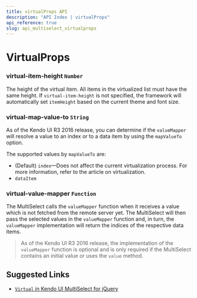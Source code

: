 ```yaml
---
title: virtualProps API
description: "API Index | virtualProps"
api_reference: true
slug: api_multiselect_virtualprops
---
```


# VirtualProps

### virtual-item-height `Number`

The height of the virtual item. All items in the virtualized list must have the same height. If `virtual-item-height` is not specified, the framework will automatically set `itemHeight` based on the current theme and font size.

### virtual-map-value-to `String`

As of the Kendo UI R3 2016 release, you can determine if the `valueMapper` will resolve a value to an index or to a data item by using the `mapValueTo` option.

The supported values by `mapValueTo` are:

* (Default) `index`&mdash;Does not affect the current virtualization process. For more information, refer to the article on virtualization.
* `dataItem`

### virtual-value-mapper `Function`

The MultiSelect calls the `valueMapper` function when it receives a value which is not fetched from the remote server yet. The MultiSelect will then pass the selected values in the `valueMapper` function and, in turn, the `valueMapper` implementation will return the indices of the respective data items.

> As of the Kendo UI R3 2016 release, the implementation of the `valueMapper` function is optional and is only required if the MultiSelect contains an initial value or uses the `value` method.

## Suggested Links

* [`Virtual` in Kendo UI MultiSelect for jQuery](https://docs.telerik.com/kendo-ui/api/javascript/ui/multiselect/configuration/virtual)
